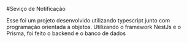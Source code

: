 #Seviço de Notificação

Esse foi um projeto desenvolvido utilizando typescript junto com programação orientada a objetos. Utilizando o framework NestJs e o Prisma, foi feito o backend e o banco de dados
